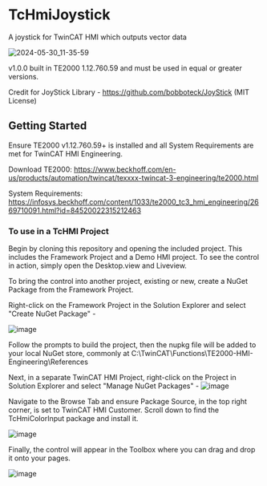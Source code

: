 # TcHmiJoystick
A joystick for TwinCAT HMI which outputs vector data

![2024-05-30_11-35-59](https://github.com/harisawan03/TcHmiJoystick/assets/19915615/861c989f-983c-4f17-85e6-6f43366a7646)

v1.0.0 built in TE2000 1.12.760.59 and must be used in equal or greater versions.

Credit for JoyStick Library - https://github.com/bobboteck/JoyStick (MIT License)

## Getting Started

Ensure TE2000 v1.12.760.59+ is installed and all System Requirements are met for TwinCAT HMI Engineering.

Download TE2000: https://www.beckhoff.com/en-us/products/automation/twincat/texxxx-twincat-3-engineering/te2000.html

System Requirements: https://infosys.beckhoff.com/content/1033/te2000_tc3_hmi_engineering/2669710091.html?id=84520022315212463


### To use in a TcHMI Project
Begin by cloning this repository and opening the included project. This includes the Framework Project and a Demo HMI project. To see the control in action, simply open the Desktop.view and Liveview.

To bring the control into another project, existing or new, create a NuGet Package from the Framework Project. 

Right-click on the Framework Project in the Solution Explorer and select "Create NuGet Package" - 

![image](https://github.com/harisawan03/TcHmiColorInput/assets/19915615/ad2f01a9-6242-4207-8f06-d0b2853be97e)

Follow the prompts to build the project, then the nupkg file will be added to your local NuGet store, commonly at C:\TwinCAT\Functions\TE2000-HMI-Engineering\References

Next, in a separate TwinCAT HMI Project, right-click on the Project in Solution Explorer and select "Manage NuGet Packages" -
![image](https://github.com/harisawan03/TcHmiColorInput/assets/19915615/f43f3198-ba36-4c25-991d-6f6859c4b6ad)

Navigate to the Browse Tab and ensure Package Source, in the top right corner, is set to TwinCAT HMI Customer. Scroll down to find the TcHmiColorInput package and install it.

![image](https://github.com/harisawan03/TcHmiColorInput/assets/19915615/31b7f27a-d082-400b-9040-f4eb7efed8fd)

Finally, the control will appear in the Toolbox where you can drag and drop it onto your pages.

![image](https://github.com/harisawan03/TcHmiColorInput/assets/19915615/936abab1-c3bb-4bf8-959d-0750703acc45)
